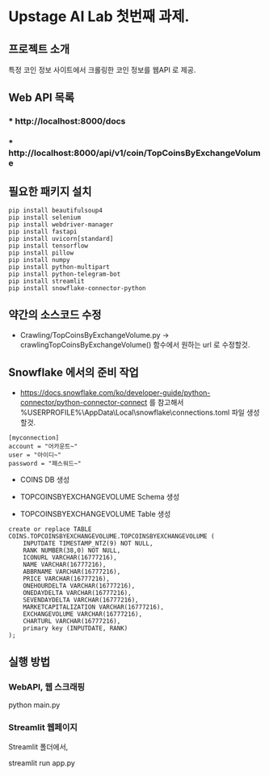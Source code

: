 # Upstage AI Lab 첫번째 과제.

## 프로젝트 소개

특정 코인 정보 사이트에서 크롤링한 코인 정보를 웹API 로 제공.



## Web API 목록

### * http://localhost:8000/docs
### * http://localhost:8000/api/v1/coin/TopCoinsByExchangeVolume



## 필요한 패키지 설치

```
pip install beautifulsoup4
pip install selenium
pip install webdriver-manager
pip install fastapi
pip install uvicorn[standard]
pip install tensorflow
pip install pillow
pip install numpy
pip install python-multipart
pip install python-telegram-bot
pip install streamlit
pip install snowflake-connector-python
```

## 약간의 소스코드 수정

* Crawling/TopCoinsByExchangeVolume.py -> crawlingTopCoinsByExchangeVolume() 함수에서 원하는 url 로 수정할것.


## Snowflake 에서의 준비 작업

* https://docs.snowflake.com/ko/developer-guide/python-connector/python-connector-connect 를 참고해서 %USERPROFILE%\AppData\Local\snowflake\connections.toml 파일 생성할것.

```
[myconnection]
account = "어카운트~"
user = "아이디~"
password = "패스워드~"
```

* COINS DB 생성

* TOPCOINSBYEXCHANGEVOLUME Schema 생성

* TOPCOINSBYEXCHANGEVOLUME Table 생성

```
create or replace TABLE COINS.TOPCOINSBYEXCHANGEVOLUME.TOPCOINSBYEXCHANGEVOLUME (
	INPUTDATE TIMESTAMP_NTZ(9) NOT NULL,
	RANK NUMBER(38,0) NOT NULL,
	ICONURL VARCHAR(16777216),
	NAME VARCHAR(16777216),
	ABBRNAME VARCHAR(16777216),
	PRICE VARCHAR(16777216),
	ONEHOURDELTA VARCHAR(16777216),
	ONEDAYDELTA VARCHAR(16777216),
	SEVENDAYDELTA VARCHAR(16777216),
	MARKETCAPITALIZATION VARCHAR(16777216),
	EXCHANGEVOLUME VARCHAR(16777216),
	CHARTURL VARCHAR(16777216),
	primary key (INPUTDATE, RANK)
);
```

## 실행 방법

### WebAPI, 웹 스크래핑
python main.py

### Streamlit 웹페이지
Streamlit 폴더에서,

streamlit run app.py
